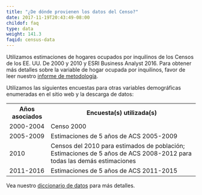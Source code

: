 ```yaml
---
title: "¿De dónde provienen los datos del Censo?"
date: 2017-11-19T20:43:49-08:00
childof: faq
type: data
weight: 141.3
faqid: census-data
---
```

Utilizamos estimaciones de hogares ocupados por inquilinos de los Censos de los EE. UU. De 2000 y 2010 y ESRI Business Analyst 2016. Para obtener más detalles sobre la variable de hogar ocupada por inquilinos, favor de leer nuestro <a href="/docs/Eviction Lab -Methodology Report v.1.0.0.pdf" target="_blank">informe de metodología</a>.

Utilizamos las siguientes encuestas para otras variables demográficas enumeradas en el sitio web y la descarga de datos:

<table class="page-stats table-responsive">
<th>Años asociados</th><th>Encuesta(s) utilizada(s)</th>
<tr>
<td>2000-2004</td><td class="table-text">Censo 2000</td>
</tr> 
<tr>   
<td>2005-2009</td><td class="table-text">Estimaciones de 5 años de ACS 2005-2009</td>
</tr>  
<tr>  
<td>2010</td><td class="table-text">Censos del 2010 para estimados de población; Estimaciones de 5 años de ACS 2008-2012 para todas las demás estimaciones</td>
</tr>    
<tr>    
<td>2011-2016</td><td class="table-text">Estimaciones de 5 años de ACS 2011-2015</td>
</tr>    
</table> 

Vea nuestro <a href="/docs/DATA_DICTIONARY.txt" target="_blank">diccionario de datos</a> para más detalles.
